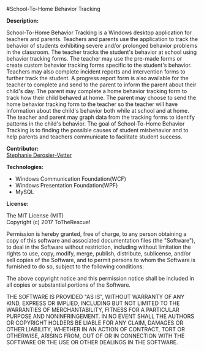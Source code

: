 #School-To-Home Behavior Tracking

<b>Description:</b><br />

School-To-Home Behavior Tracking is a Windows desktop application for teachers and parents. Teachers and parents use the application to track the behavior of students exhibiting severe and/or prolonged behavior problems in the classroom. The teacher tracks the student's behavior at school using behavior tracking forms. The teacher may use the pre-made forms or create custom behavior tracking forms specific to the student's behavior. Teachers may also complete incident reports and intervention forms to further track the student. A progress report form is also available for the teacher to complete and send to the parent to inform the parent about their child's day. The parent may complete a home behavior tracking form to track how their child behaved at home. The parent may choose to send the home behavior tracking form to the teacher so the teacher will have information about the child's behavior both while at school and at home. The teacher and parent may graph data from the tracking forms to identify patterns in the child's behavior. The goal of School-To-Home Behavior Tracking is to finding the possible causes of student misbehavior and to help parents and teachers communicate to facilitate student success.

<b>Contributor:</b><br />
[Stephanie Derosier-Vetter](https://github.com/stephanievetter)<br />

<b>Technologies:</b> 
*  Windows Communication Foundation(WCF)
*  Windows Presentation Foundation(WPF)
*  MySQL

<b>License:</b><br />

The MIT License (MIT)<br />
Copyright (c) 2017 ToTheRescue!<br />

Permission is hereby granted, free of charge, to any person obtaining a copy
of this software and associated documentation files (the "Software"), to deal
in the Software without restriction, including without limitation the rights
to use, copy, modify, merge, publish, distribute, sublicense, and/or sell
copies of the Software, and to permit persons to whom the Software is
furnished to do so, subject to the following conditions:<br />

The above copyright notice and this permission notice shall be included in all
copies or substantial portions of the Software.<br />

THE SOFTWARE IS PROVIDED "AS IS", WITHOUT WARRANTY OF ANY KIND, EXPRESS OR
IMPLIED, INCLUDING BUT NOT LIMITED TO THE WARRANTIES OF MERCHANTABILITY,
FITNESS FOR A PARTICULAR PURPOSE AND NONINFRINGEMENT. IN NO EVENT SHALL THE
AUTHORS OR COPYRIGHT HOLDERS BE LIABLE FOR ANY CLAIM, DAMAGES OR OTHER
LIABILITY, WHETHER IN AN ACTION OF CONTRACT, TORT OR OTHERWISE, ARISING FROM,
OUT OF OR IN CONNECTION WITH THE SOFTWARE OR THE USE OR OTHER DEALINGS IN THE
SOFTWARE.<br />
